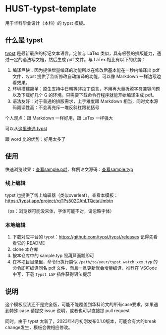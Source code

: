 # HUST-typst-template

用于华科毕业设计（本科）的 typst 模板。

## 什么是 typst

[typst](https://github.com/typst/typst) 是最新最热的标记文本语言，定位与 LaTex 类似，具有极强的排版能力，通过一定的语法写文档，然后生成 pdf 文件。与 LaTex 相比有以下的优势：

1. 编译巨快：因为提供增量编译的功能所以在修改后基本能在一秒内编译出 pdf 文件，typst 提供了监听修改自动编译的功能，可以像 Markdown 一样边写边看效果。
2. 环境搭建简单：原生支持中日韩等非拉丁语言，不用再大量折腾字符兼容问题以及下载好几个 G 的环境。只需要下载命令行程序就能开始编译生成 pdf。
3. 语法友好：对于普通的排版需求，上手难度跟 Markdown 相当，同时文本源码阅读性高：不会再充斥一堆反斜杠跟花括号

个人观点：跟 Markdown 一样好用，跟 LaTex 一样强大

可以从[这里速通 typst](https://typst.app/docs/tutorial)

跟 word 比的优势：好用太多了

## 使用

快速浏览效果：[查看sample.pdf](./sample.pdf)，样例论文源码：[查看sample.typ](./sample.typ)

### 线上编辑

typst 也提供了线上编辑器（类似overleaf），查看本模板：
https://typst.app/project/rqTPs502DAhLTQctaUmbtn

（ps：浏览器可能没宋体，字体可能不对，请忽略字体）

### 本地编辑

1. 下载对应平台的 typst：https://github.com/typst/typst/releases 记得先看看它的 README
2. clone 本仓库
3. 按本仓库中的 sample.typ 照葫芦画瓢即可
4. 在本项目目录里，命令行执行类似 `/path/to/your/typst watch xxx.typ` 的命令即可编译同名 pdf 文件，而且一旦更新就会增量编译，推荐在 VSCode 中写，下载 `Typst LSP` 插件获得语法提示

## 说明

这个模板应该还不是完全版，可能不能覆盖到华科论文的所有case要求，如果遇到特殊 case 请提交 issue 说明，或者也可以直接提 pull request

同时，由于 typst 太新了，2023年4月初刚发布0.1.0版本，可能会有大的break change发生，模板会做相应修改。




